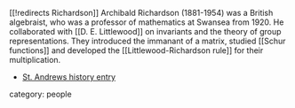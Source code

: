 [[!redirects Richardson]]
Archibald Richardson (1881-1954) was a British algebraist, who was a professor of mathematics at Swansea  from 1920. He collaborated with [[D. E. Littlewood]] on invariants and the theory of group representations. They introduced the immanant of a matrix, studied [[Schur functions]] and developed the [[Littlewood-Richardson rule]] for their multiplication. 

* [St. Andrews history entry](mathshistory.st-andrews.ac.uk/Biographies/Richardson_Archibald/)

category: people